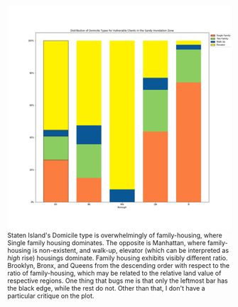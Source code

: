 ![alt mrn_plot](./img/mrn_distribution_by_borough.png)
Staten Island's Domicile type is overwhelmingly of family-housing, where Single family housing dominates. The opposite is Manhattan, where family-housing is non-existent, and walk-up, elevator (which can be interpreted as *high* rise) housings dominate. Family housing exhibits visibly different ratio. Brooklyn, Bronx, and Queens from the descending order with respect to the ratio of family-housing, which may be related to the relative land value of respective regions. One thing that bugs me is that only the leftmost bar has the black edge, while the rest do not. Other than that, I don't have a particular critique on the plot.